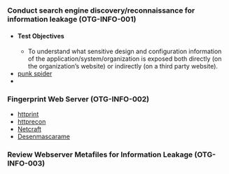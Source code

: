 ### Conduct search engine discovery/reconnaissance for information leakage (OTG-INFO-001)

  - #### Test Objectives
      - To understand what sensitive design and configuration information of the application/system/organization is exposed both directly (on the organization’s website) or indirectly (on a third party website).
  - [punk spider](http://punkspider.hyperiongray.com/)
  -

### Fingerprint Web Server (OTG-INFO-002)

- [httprint](http://net-square.com/httprint.html)
- [httprecon](http://www.computec.ch/projekte/httprecon/)
- [Netcraft](http://www.netcraft.com)
- [Desenmascarame](http://desenmascara.me)

### Review Webserver Metafiles for Information Leakage (OTG-INFO-003)

